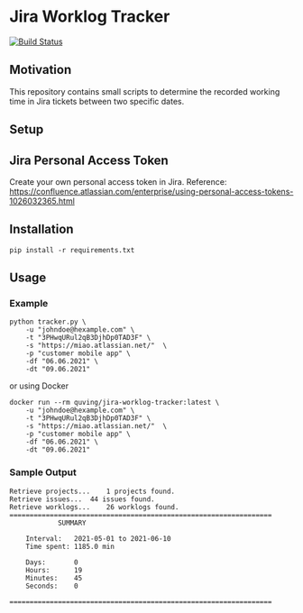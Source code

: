 # Jira Worklog Tracker
[![Build Status](https://drone.quving.com/api/badges/Quving/jira-worklog-tracker/status.svg)](https://drone.quving.com/Quving/jira-worklog-tracker)

## Motivation
This repository contains small scripts to determine the recorded working time in Jira tickets between two specific dates.

## Setup

## Jira Personal Access Token
Create your own personal access token in Jira.
Reference: https://confluence.atlassian.com/enterprise/using-personal-access-tokens-1026032365.html


## Installation
```
pip install -r requirements.txt
```

## Usage

### Example
```
python tracker.py \
    -u "johndoe@hexample.com" \
    -t "3PHwqURul2qB3DjhDp0TAD3F" \
    -s "https://miao.atlassian.net/"  \
    -p "customer mobile app" \
    -df "06.06.2021" \
    -dt "09.06.2021"
```

or using Docker


```
docker run --rm quving/jira-worklog-tracker:latest \
    -u "johndoe@hexample.com" \
    -t "3PHwqURul2qB3DjhDp0TAD3F" \
    -s "https://miao.atlassian.net/"  \
    -p "customer mobile app" \
    -df "06.06.2021" \
    -dt "09.06.2021"
```

### Sample Output
```
Retrieve projects...	1 projects found.
Retrieve issues...	44 issues found.
Retrieve worklogs...	26 worklogs found.
=================================================================
			SUMMARY

	Interval:	2021-05-01 to 2021-06-10
	Time spent:	1185.0 min

	Days:   	0
	Hours:  	19
	Minutes:	45
	Seconds:	0

=================================================================
```

